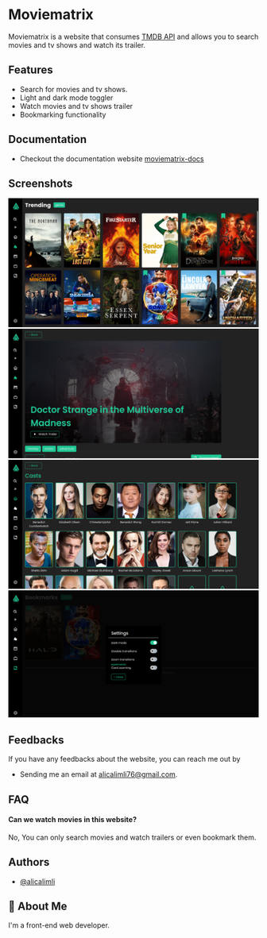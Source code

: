# Moviematrix

Moviematrix is a website that consumes [TMDB API](https://developers.themoviedb.org/3) and allows you to search movies and tv shows and watch its trailer.

## Features

- Search for movies and tv shows.
- Light and dark mode toggler
- Watch movies and tv shows trailer
- Bookmarking functionality

## Documentation

- Checkout the documentation website [moviematrix-docs](https://moviematrix-docs.netlify.app/)

## Screenshots

![App Screenshot](/src/images/app-preview-one.png)
![App Screenshot](/src/images/app-preview-two.png)
![App Screenshot](/src/images/app-preview-three.png)
![App Screenshot](/src/images/app-preview-four.png)

## Feedbacks

If you have any feedbacks about the website, you can reach me out by

- Sending me an email at alicalimli76@gmail.com.

## FAQ

#### Can we watch movies in this website?

No, You can only search movies and watch trailers or even bookmark them.

## Authors

- [@alicalimli](https://www.github.com/alicalimli)

## 🚀 About Me

I'm a front-end web developer.
